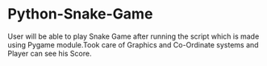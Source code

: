 # Python-Snake-Game
User will be able to play Snake Game after running the script which is made using Pygame module.Took care of Graphics and Co-Ordinate systems and Player can see his Score.
